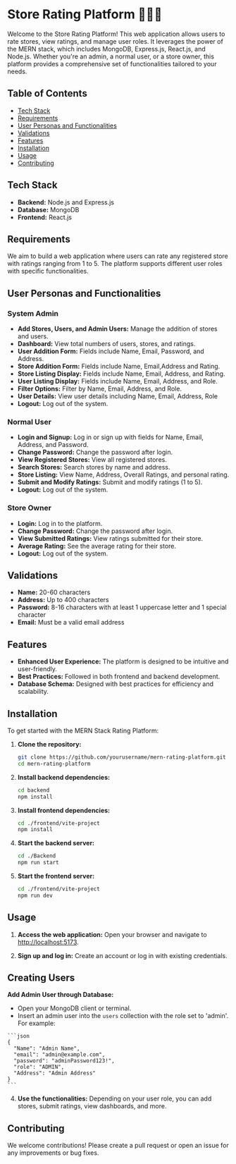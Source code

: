 # Store Rating Platform 🚀🚀🚀

Welcome to the  Store Rating Platform! This web application allows users to rate stores, view ratings, and manage user roles. It leverages the power of the MERN stack, which includes MongoDB, Express.js, React.js, and Node.js. Whether you're an admin, a normal user, or a store owner, this platform provides a comprehensive set of functionalities tailored to your needs.

## Table of Contents

- [Tech Stack](#tech-stack)
- [Requirements](#requirements)
- [User Personas and Functionalities](#user-personas-and-functionalities)
- [Validations](#validations)
- [Features](#features)
- [Installation](#installation)
- [Usage](#usage)
- [Contributing](#contributing)

## Tech Stack

- **Backend:** Node.js and Express.js
- **Database:** MongoDB 
- **Frontend:** React.js 

## Requirements

We aim to build a web application where users can rate any registered store with ratings ranging from 1 to 5. The platform supports different user roles with specific functionalities.

## User Personas and Functionalities

### System Admin

- **Add Stores, Users, and Admin Users:** Manage the addition of stores and users.
- **Dashboard:** View total numbers of users, stores, and ratings.
- **User Addition Form:** Fields include Name, Email, Password, and Address.
- **Store Addition Form:** Fields include Name, Email,Address and Rating.
- **Store Listing Display:** Fields include Name, Email, Address, and Rating.
- **User Listing Display:** Fields include Name, Email, Address, and Role.
- **Filter Options:** Filter by Name, Email, Address, and Role.
- **User Details:** View user details including Name, Email, Address, Role
- **Logout:** Log out of the system.

### Normal User

- **Login and Signup:** Log in or sign up with fields for Name, Email, Address, and Password.
- **Change Password:** Change the password after login.
- **View Registered Stores:** View all registered stores.
- **Search Stores:** Search stores by name and address.
- **Store Listing:** View Name, Address, Overall Ratings, and personal rating.
- **Submit and Modify Ratings:** Submit and modify ratings (1 to 5).
- **Logout:** Log out of the system.

### Store Owner

- **Login:** Log in to the platform.
- **Change Password:** Change the password after login.
- **View Submitted Ratings:** View ratings submitted for their store.
- **Average Rating:** See the average rating for their store.
- **Logout:** Log out of the system.

## Validations

- **Name:** 20-60 characters
- **Address:** Up to 400 characters
- **Password:** 8-16 characters with at least 1 uppercase letter and 1 special character
- **Email:** Must be a valid email address

## Features

- **Enhanced User Experience:** The platform is designed to be intuitive and user-friendly.
- **Best Practices:** Followed in both frontend and backend development.
- **Database Schema:** Designed with best practices for efficiency and scalability.

## Installation

To get started with the MERN Stack Rating Platform:

1. **Clone the repository:**

    ```bash
    git clone https://github.com/yourusername/mern-rating-platform.git
    cd mern-rating-platform
    ```

2. **Install backend dependencies:**

    ```bash
    cd backend
    npm install
    ```

3. **Install frontend dependencies:**

    ```bash
    cd ./frontend/vite-project
    npm install
    ```

4. **Start the backend server:**

    ```bash
    cd ./Backend
    npm run start
    ```

5. **Start the frontend server:**

    ```bash
    cd ./frontend/vite-project
    npm run dev
    ```

## Usage

1. **Access the web application:**
   Open your browser and navigate to [http://localhost:5173](http://localhost:5173).

2. **Sign up and log in:**
   Create an account or log in with existing credentials.

## Creating Users

 **Add Admin User through Database:**
   - Open your MongoDB client or terminal.
   - Insert an admin user into the `users` collection with the role set to 'admin'. For example:

    ```json
    {
      "Name": "Admin Name",
      "email": "admin@example.com",
      "password": "adminPassword123!",
      "role": "ADMIN",
      "Address": "Admin Address"
    }
    ```

4. **Use the functionalities:**
   Depending on your user role, you can add stores, submit ratings, view dashboards, and more.

## Contributing

We welcome contributions! Please create a pull request or open an issue for any improvements or bug fixes.




